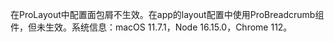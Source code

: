 在ProLayout中配置面包屑不生效。在app的layout配置中使用ProBreadcrumb组件，但未生效。系统信息：macOS 11.7.1，Node 16.15.0，Chrome 112。
